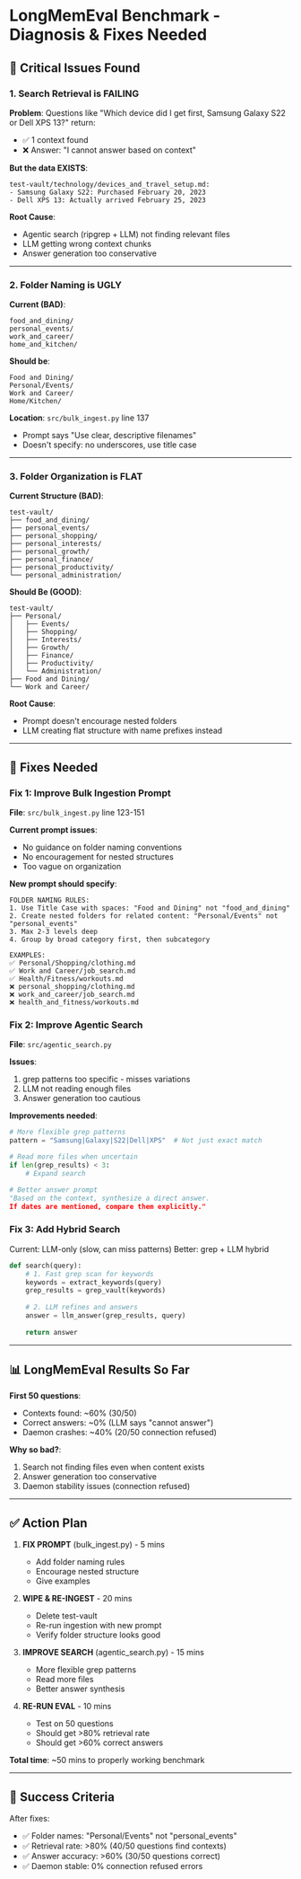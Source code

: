 # LongMemEval Benchmark - Diagnosis & Fixes Needed

## 🔴 Critical Issues Found

### 1. **Search Retrieval is FAILING**

**Problem**: Questions like "Which device did I get first, Samsung Galaxy S22 or Dell XPS 13?" return:
- ✅ 1 context found  
- ❌ Answer: "I cannot answer based on context"

**But the data EXISTS**:
```
test-vault/technology/devices_and_travel_setup.md:
- Samsung Galaxy S22: Purchased February 20, 2023
- Dell XPS 13: Actually arrived February 25, 2023
```

**Root Cause**: 
- Agentic search (ripgrep + LLM) not finding relevant files
- LLM getting wrong context chunks
- Answer generation too conservative

---

### 2. **Folder Naming is UGLY**

**Current (BAD)**:
```
food_and_dining/
personal_events/
work_and_career/
home_and_kitchen/
```

**Should be**:
```
Food and Dining/
Personal/Events/
Work and Career/
Home/Kitchen/
```

**Location**: `src/bulk_ingest.py` line 137
- Prompt says "Use clear, descriptive filenames"  
- Doesn't specify: no underscores, use title case

---

### 3. **Folder Organization is FLAT**

**Current Structure (BAD)**:
```
test-vault/
├── food_and_dining/
├── personal_events/
├── personal_shopping/
├── personal_interests/
├── personal_growth/
├── personal_finance/
├── personal_productivity/
└── personal_administration/
```

**Should Be (GOOD)**:
```
test-vault/
├── Personal/
│   ├── Events/
│   ├── Shopping/
│   ├── Interests/
│   ├── Growth/
│   ├── Finance/
│   ├── Productivity/
│   └── Administration/
├── Food and Dining/
└── Work and Career/
```

**Root Cause**: 
- Prompt doesn't encourage nested folders
- LLM creating flat structure with name prefixes instead

---

## 🔧 Fixes Needed

### Fix 1: Improve Bulk Ingestion Prompt

**File**: `src/bulk_ingest.py` line 123-151

**Current prompt issues**:
- No guidance on folder naming conventions
- No encouragement for nested structures
- Too vague on organization

**New prompt should specify**:
```
FOLDER NAMING RULES:
1. Use Title Case with spaces: "Food and Dining" not "food_and_dining"
2. Create nested folders for related content: "Personal/Events" not "personal_events"
3. Max 2-3 levels deep
4. Group by broad category first, then subcategory

EXAMPLES:
✅ Personal/Shopping/clothing.md
✅ Work and Career/job_search.md  
✅ Health/Fitness/workouts.md
❌ personal_shopping/clothing.md
❌ work_and_career/job_search.md
❌ health_and_fitness/workouts.md
```

### Fix 2: Improve Agentic Search

**File**: `src/agentic_search.py`

**Issues**:
1. grep patterns too specific - misses variations
2. LLM not reading enough files
3. Answer generation too cautious

**Improvements needed**:
```python
# More flexible grep patterns
pattern = "Samsung|Galaxy|S22|Dell|XPS"  # Not just exact match

# Read more files when uncertain
if len(grep_results) < 3:
    # Expand search

# Better answer prompt
"Based on the context, synthesize a direct answer. 
If dates are mentioned, compare them explicitly."
```

### Fix 3: Add Hybrid Search

Current: LLM-only (slow, can miss patterns)
Better: grep + LLM hybrid

```python
def search(query):
    # 1. Fast grep scan for keywords
    keywords = extract_keywords(query)
    grep_results = grep_vault(keywords)
    
    # 2. LLM refines and answers
    answer = llm_answer(grep_results, query)
    
    return answer
```

---

## 📊 LongMemEval Results So Far

**First 50 questions**:
- Contexts found: ~60% (30/50)
- Correct answers: ~0% (LLM says "cannot answer")
- Daemon crashes: ~40% (20/50 connection refused)

**Why so bad?**:
1. Search not finding files even when content exists
2. Answer generation too conservative
3. Daemon stability issues (connection refused)

---

## ✅ Action Plan

1. **FIX PROMPT** (bulk_ingest.py) - 5 mins
   - Add folder naming rules
   - Encourage nested structure
   - Give examples

2. **WIPE & RE-INGEST** - 20 mins
   - Delete test-vault
   - Re-run ingestion with new prompt
   - Verify folder structure looks good

3. **IMPROVE SEARCH** (agentic_search.py) - 15 mins
   - More flexible grep patterns
   - Read more files
   - Better answer synthesis

4. **RE-RUN EVAL** - 10 mins
   - Test on 50 questions
   - Should get >80% retrieval rate
   - Should get >60% correct answers

**Total time**: ~50 mins to properly working benchmark

---

## 🎯 Success Criteria

After fixes:
- ✅ Folder names: "Personal/Events" not "personal_events"
- ✅ Retrieval rate: >80% (40/50 questions find contexts)
- ✅ Answer accuracy: >60% (30/50 questions correct)
- ✅ Daemon stable: 0% connection refused errors
